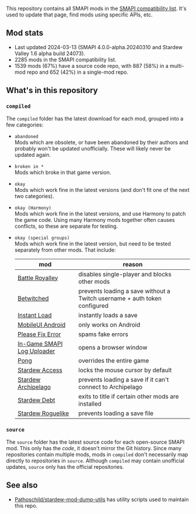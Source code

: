This repository contains all SMAPI mods in the [SMAPI compatibility list](https://stardewvalleywiki.com/Modding:SMAPI_compatibility).
It's used to update that page, find mods using specific APIs, etc.

## Mod stats
* Last updated 2024-03-13 (SMAPI 4.0.0-alpha.20240310 and Stardew Valley 1.6 alpha build 24073).
* 2285 mods in the SMAPI compatibility list.
* 1539 mods (67%) have a source code repo, with 887 (58%) in a multi-mod repo and 652 (42%) in a single-mod repo.

## What's in this repository
### `compiled`
The `compiled` folder has the latest download for each mod, grouped into a few categories:

* `abandoned`  
  Mods which are obsolete, or have been abandoned by their authors and probably won't be updated unofficially. These
  will likely never be updated again.
* `broken in *`  
  Mods which broke in that game version.
* `okay`  
  Mods which work fine in the latest versions (and don't fit one of the next two categories).
* `okay (Harmony)`  
  Mods which work fine in the latest versions, and use Harmony to patch the game code. Using many Harmony mods together
  often causes conflicts, so these are separate for testing.
* `okay (special groups)`  
  Mods which work fine in the latest version, but need to be tested separately from other mods. That include:

  mod | reason
  --- | ------
  [Battle Royalley](https://www.nexusmods.com/stardewvalley/mods/9891)      | disables single-player and blocks other mods
  [Betwitched](https://www.nexusmods.com/stardewvalley/mods/10172)          | prevents loading a save without a Twitch username + auth token configured
  [Instant Load](https://www.nexusmods.com/stardewvalley/mods/16253)        | instantly loads a save
  [MobileUI Android](https://www.nexusmods.com/stardewvalley/mods/17652)    | only works on Android
  [Please Fix Error](https://www.nexusmods.com/stardewvalley/mods/6492)     | spams fake errors
  [In-Game SMAPI Log Uploader](https://www.nexusmods.com/stardewvalley/mods/13979) | opens a browser window
  [Pong](https://www.nexusmods.com/stardewvalley/mods/1994)                 | overrides the entire game
  [Stardew Access](https://www.nexusmods.com/stardewvalley/mods/10319)      | locks the mouse cursor by default
  [Stardew Archipelago](https://www.nexusmods.com/stardewvalley/mods/16087) | prevents loading a save if it can't connect to Archipelago
  [Stardew Debt](https://www.nexusmods.com/stardewvalley/mods/10005)        | exits to title if certain other mods are installed
  [Stardew Roguelike](https://www.nexusmods.com/stardewvalley/mods/13614)   | prevents loading a save file

### `source`
The `source` folder has the latest source code for each open-source SMAPI mod. This only has the _code_, it doesn't
mirror the Git history. Since many repositories contain multiple mods, mods in `compiled` don't necessarily map
directly to repositories in `source`. Although `compiled` may contain unofficial updates, `source` only has the
official repositories.

## See also
* [Pathoschild/stardew-mod-dump-utils](https://github.com/Pathoschild/stardew-mod-dump-utils) has
  utility scripts used to maintain this repo.
